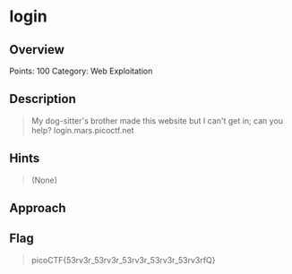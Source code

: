 # login

## Overview
Points: 100
Category: Web Exploitation

## Description
> My dog-sitter's brother made this website but I can't get in; can you help? login.mars.picoctf.net

## Hints
> (None)

## Approach
> 

## Flag
> picoCTF{53rv3r_53rv3r_53rv3r_53rv3r_53rv3rfQ}
